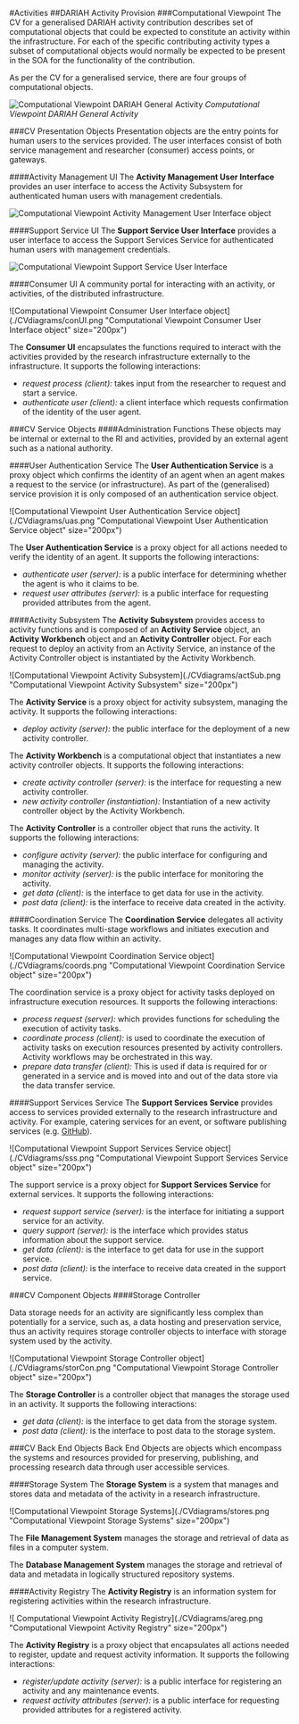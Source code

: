 #Activities
##DARIAH Activity Provision
###Computational Viewpoint
The CV for a generalised DARIAH activity contribution describes set of computational objects that could be expected to constitute an activity within the infrastructure. For each of the specific contributing activity types a subset of computational objects would normally be expected to be present in the SOA for the functionality of the contribution.

As per the CV for a generalised service, there are four groups of computational objects.

![Computational Viewpoint DARIAH General Activity](./CVdiagrams/DARIAH-RA-CV-ActivityProvisionOverview.png "Computational Viewpoint DARIAH General Activity")
*Computational Viewpoint DARIAH General Activity*

###CV Presentation Objects
Presentation objects are the entry points for human users to the services provided.
The user interfaces consist of both service management and researcher (consumer) access points, or gateways.

####Activity Management UI
The **Activity Management User Interface** provides an user interface to access the Activity Subsystem for authenticated human users with management credentials.

![Computational Viewpoint Activity Management User Interface object](./CVdiagrams/actMUI.png "Computational Viewpoint Activity Management User Interface object") 

####Support Service UI
The **Support Service User Interface** provides a user interface to access the Support Services Service for authenticated human users with management credentials.

![Computational Viewpoint Support Service User Interface](./CVdiagrams/ssUI.png "Computational Viewpoint Support Service User Interface") 
 
####Consumer UI
A community portal for interacting with an activity, or activities, of the distributed infrastructure.
 
![Computational Viewpoint Consumer User Interface object](./CVdiagrams/conUI.png "Computational Viewpoint Consumer User Interface object" size="200px")

The **Consumer UI** encapsulates the functions required to interact with the activities provided by the research infrastructure externally to the infrastructure. It supports the following interactions:

*	*request process (client):* takes input from the researcher to request and start a service.
*	*authenticate user (client):* a client interface which requests confirmation of the identity of the user agent.

###CV Service Objects
####Administration Functions
These objects may be internal or external to the RI and activities, provided by an external agent such as a national authority.

####User Authentication Service 
The **User Authentication Service** is a proxy object which confirms the identity of an agent when an agent makes a request to the service (or infrastructure). As part of the (generalised) service provision it is only composed of an authentication service object.

![Computational Viewpoint User Authentication Service object](./CVdiagrams/uas.png "Computational Viewpoint User Authentication Service object" size="200px")

The **User Authentication Service** is a proxy object for all actions needed to verify the identity of an agent. It supports the following interactions:

*	*authenticate user (server):* is a public interface for determining whether the agent is who it claims to be.
*	*request user attributes (server):* is a public interface for requesting provided attributes from the agent.

####Activity Subsystem
The **Activity Subsystem** provides access to activity functions and is composed of an **Activity Service** object, an **Activity Workbench** object and an **Activity Controller** object. For each request to deploy an activity from an Activity Service, an instance of the Activity Controller object is instantiated by the Activity Workbench. 


![Computational Viewpoint Activity Subsystem](./CVdiagrams/actSub.png "Computational Viewpoint Activity Subsystem" size="200px") 

The **Activity Service** is a proxy object for activity subsystem, managing the activity. It supports the following interactions:

*	*deploy activity (server):* the public interface for the deployment of a new activity controller.

The **Activity Workbench** is a computational object that instantiates a new activity controller objects. It supports the following interactions:

* *create activity controller (server):* is the interface for requesting a new activity controller.
* *new activity controller (instantiation):* Instantiation of a new activity controller object by the Activity Workbench.

The **Activity Controller** is a controller object that runs the activity. It supports the following interactions:

* *configure activity (server):* the public interface for configuring and managing the activity.
* *monitor activity (server):* is the public interface for monitoring the activity.
* *get data (client):* is the interface to get data for use in the activity.
* *post data (client):* is the interface to receive data created in the activity.

####Coordination Service
The **Coordination Service** delegates all activity tasks. It coordinates multi-stage workflows and initiates execution and manages any data flow within an activity.

![Computational Viewpoint Coordination Service object](./CVdiagrams/coords.png "Computational Viewpoint Coordination Service object" size="200px")   

The coordination service is a proxy object for activity tasks deployed on infrastructure execution resources. It supports the following interactions:

* *process request (server):* which provides functions for scheduling the execution of activity tasks. 
* *coordinate process (client):* is used to coordinate the execution of activity tasks on execution resources presented by activity controllers. Activity workflows may be orchestrated in this way.
* *prepare data transfer (client):* This is used if data is required for or generated in a service and is moved into and out of the data store via the data transfer service.

####Support Services Service
The **Support Services Service** provides access to services provided externally to the research infrastructure and activity. For example, catering services for an event, or software publishing services (e.g. [GitHub](https://github.com/ "GitHub home page")).

![Computational Viewpoint Support Services Service object](./CVdiagrams/sss.png "Computational Viewpoint Support Services Service object" size="200px")  

The support service is a proxy object for **Support Services Service** for external services. It supports the following interactions:

* *request support service (server):* is the interface for initiating a support service for an activity.
* *query support (server):* is the interface which provides status information about the support service.
* *get data (client):* is the interface to get data for use in the support service.
* *post data (client):* is the interface to receive data created in the support service.
 
###CV Component Objects
####Storage Controller

Data storage needs for an activity are significantly less complex than potentially for a service, such as, a data hosting and preservation service, thus an activity requires storage controller objects to interface with storage system used by the activity.

![Computational Viewpoint Storage Controller object](./CVdiagrams/storCon.png "Computational Viewpoint Storage Controller object" size="200px")  
 
The **Storage Controller** is a controller object that manages the storage used in an activity. It supports the following interactions:

* *get data (client):* is the interface to get data from the storage system.
* *post data (client):* is the interface to post data to the storage system.

###CV Back End Objects
Back End Objects are objects which encompass the systems and resources provided for preserving, publishing, and processing research data through user accessible services.

####Storage System
The **Storage System** is a system that manages and stores data and metadata of the activity in a research infrastructure.

![Computational Viewpoint Storage Systems](./CVdiagrams/stores.png "Computational Viewpoint Storage Systems" size="200px")  

The **File Management System** manages the storage and retrieval of data as files in a computer system.

The **Database Management System** manages the storage and retrieval of data and metadata in logically structured repository systems.

####Activity Registry
The **Activity Registry** is an information system for registering activities within the research infrastructure.

 ![ Computational Viewpoint Activity Registry](./CVdiagrams/areg.png "Computational Viewpoint Activity Registry" size="200px")  
		
The **Activity Registry** is a proxy object that encapsulates all actions needed to register, update and request activity information. It supports the following interactions:

* *register/update activity (server):* is a public interface for registering an activity and any maintenance events. 
* *request activity attributes (server):* is a public interface for requesting provided attributes for a registered activity.